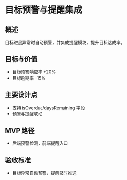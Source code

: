 # 目标预警与提醒集成

## 概述

目标进展异常时自动预警，并集成提醒模块，提升目标达成率。

## 目标与价值

- 目标预警响应率 +20%
- 目标逾期率 -15%

## 主要设计点

- 支持 isOverdue/daysRemaining 字段
- 预警与提醒联动

## MVP 路径

- 后端预警检测，前端提醒入口

## 验收标准

- 目标异常自动预警，提醒及时推送

